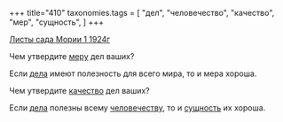 +++
title="410"
taxonomies.tags = [
 "дел",
 "человечество",
 "качество",
 "мер",
 "сущность",
]
+++

[Листы сада Мории 1 1924г](/agni/1924)

Чем утвердите [меру](/tags/[мер](/tags/мер)) дел ваших?   

Если [дела](/tags/дел) имеют полезность для всего мира, то и мера хороша.   

Чем утвердите [качество](/tags/качество) дел ваших?   

Если [дела](/tags/дел) полезны всему [человечеству](/tags/человечество), то и [сущность](/tags/сущность) их хороша.   

